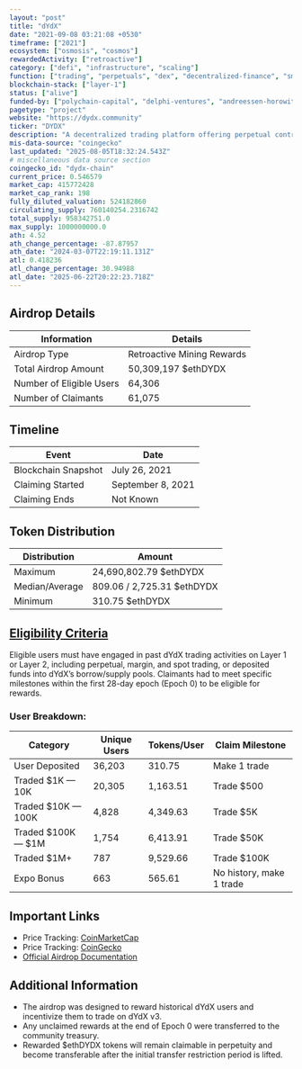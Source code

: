 ```yaml
---
layout: "post"
title: "dYdX"
date: "2021-09-08 03:21:08 +0530"
timeframe: ["2021"]
ecosystem: ["osmosis", "cosmos"]
rewardedActivity: ["retroactive"]
category: ["defi", "infrastructure", "scaling"]
function: ["trading", "perpetuals", "dex", "decentralized-finance", "smart-contract-platform", "appchains"]
blockchain-stack: ["layer-1"]
status: ["alive"]
funded-by: ["polychain-capital", "delphi-ventures", "andreessen-horowitz-a16z", "dragonfly-capital", "defiance-capital"]
pagetype: "project"
website: "https://dydx.community"
ticker: "DYDX"
description: "A decentralized trading platform offering perpetual contracts, spot, and margin trading with a focus on Layer 2 scaling."
mis-data-source: "coingecko"
last_updated: "2025-08-05T18:32:24.543Z"
# miscellaneous data source section
coingecko_id: "dydx-chain"
current_price: 0.546579
market_cap: 415772428
market_cap_rank: 198
fully_diluted_valuation: 524182860
circulating_supply: 760140254.2316742
total_supply: 958342751.0
max_supply: 1000000000.0
ath: 4.52
ath_change_percentage: -87.87957
ath_date: "2024-03-07T22:19:11.131Z"
atl: 0.418236
atl_change_percentage: 30.94988
atl_date: "2025-06-22T20:22:23.718Z"
---
```


## Airdrop Details

| Information              | Details                    |
| ------------------------ | -------------------------- |
| Airdrop Type             | Retroactive Mining Rewards |
| Total Airdrop Amount     | 50,309,197 $ethDYDX        |
| Number of Eligible Users | 64,306                     |
| Number of Claimants      | 61,075                     |

## Timeline

| Event               | Date              |
| ------------------- | ----------------- |
| Blockchain Snapshot | July 26, 2021     |
| Claiming Started    | September 8, 2021 |
| Claiming Ends       | Not Known         |

## Token Distribution

| Distribution   | Amount                     |
| -------------- | -------------------------- |
| Maximum        | 24,690,802.79 $ethDYDX     |
| Median/Average | 809.06 / 2,725.31 $ethDYDX |
| Minimum        | 310.75 $ethDYDX            |

## [Eligibility Criteria](https://docs.dydx.community/dydx-governance/rewards/retroactive-mining-rewards)

Eligible users must have engaged in past dYdX trading activities on Layer 1 or Layer 2, including perpetual, margin, and spot trading, or deposited funds into dYdX’s borrow/supply pools. Claimants had to meet specific milestones within the first 28-day epoch (Epoch 0) to be eligible for rewards.

### User Breakdown:

| Category           | Unique Users | Tokens/User | Claim Milestone          |
| ------------------ | ------------ | ----------- | ------------------------ |
| User Deposited     | 36,203       | 310.75      | Make 1 trade             |
| Traded $1K — 10K   | 20,305       | 1,163.51    | Trade $500               |
| Traded $10K — 100K | 4,828        | 4,349.63    | Trade $5K                |
| Traded $100K — $1M | 1,754        | 6,413.91    | Trade $50K               |
| Traded $1M+        | 787          | 9,529.66    | Trade $100K              |
| Expo Bonus         | 663          | 565.61      | No history, make 1 trade |

## Important Links

- Price Tracking: [CoinMarketCap](https://coinmarketcap.com/currencies/dydx)
- Price Tracking: [CoinGecko](https://www.coingecko.com/en/coins/dydx)
- [Official Airdrop Documentation](https://docs.dydx.community/dydx-governance/rewards/retroactive-mining-rewards)

## Additional Information

- The airdrop was designed to reward historical dYdX users and incentivize them to trade on dYdX v3.
- Any unclaimed rewards at the end of Epoch 0 were transferred to the community treasury.
- Rewarded $ethDYDX tokens will remain claimable in perpetuity and become transferable after the initial transfer restriction period is lifted.